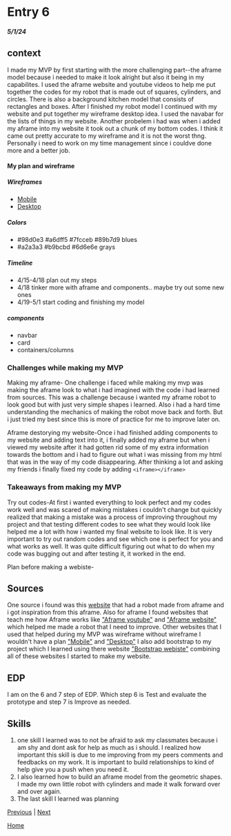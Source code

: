 # Entry 6
##### 5/1/24

## context
I made my MVP by first starting with the more challenging part--the aframe model because i needed to make it look alright but also it being in my capabilites. I used the aframe website and youtube videos to help me put together the codes for my robot that is made out of squares, cylinders, and circles. There is also a background kitchen model that consists of rectangles and boxes. After I finished my robot model I continued with my website and put together my wireframe desktop idea. I used the navabar for the lists of things in my website. Another probelem i had was when i added my aframe into my website it took out a chunk of my bottom codes. I think it came out pretty accurate to my wireframe and it is not the worst thng. Personally i need to work on my time management since i couldve done more and a better job. 

#### My plan and wireframe

##### Wireframes
* [Mobile](https://wireframe.cc/Xlfyih)
* [Desktop](https://wireframe.cc/PM3ikg)

##### Colors
* #98d0e3 #a6dff5 #7fcceb #89b7d9 blues
* #a2a3a3 #b9bcbd #6d6e6e grays

##### Timeline
* 4/15-4/18 plan out my steps
* 4/18 tinker more with aframe and components.. maybe try out some new ones
* 4/19-5/1 start coding and finishing my model

##### components
* navbar
* card
* containers/columns

### Challenges while making my MVP
Making my aframe- One challenge i faced while making my mvp was making the aframe look to what i had imagined with the code i had learned from sources. This was a challenge because i wanted my aframe robot to look good but with just very simple shapes i learned. Also i had a hard time understanding the mechanics of making the robot move back and forth. But i just tried my best since this is more of practice for me to improve later on.

Aframe destorying my website-Once i had finished adding components to my website and adding text into it, i finally added my aframe but when i viewed my website after it had gotten rid some of my extra information towards the bottom and i had to figure out what i was missing from my html that was in the way of my code disappearing. After thinking a lot and asking my friends i finally fixed my code by adding `<iframe></iframe>`


### Takeaways from making my MVP

Try out codes-At first i wanted everything to look perfect and my codes work well and was scared of making mistakes i couldn't change but quickly realized that making a mistake was a process of improving throughout my project and that testing different codes to see what they would look like helped me a lot with how i wanted my final website to look like. It is very important to try out random codes and see which one is perfect for you and what works as well. It was quite difficult figuring out what to do when my code was bugging out and after testing it, it worked in the end.

Plan before making a webiste-

  
## Sources
One source i found was this [website](https://www.8thwall.com/8thwall/animation-mixer-aframe/code/assets/robot.glb) that had a robot made from aframe and i got inspiration from this aframe. Also for aframe I found websites that teach me how Aframe works like ["Aframe youtube"](https://www.youtube.com/watch?v=K4LEMBjaV9E&list=PL8MkBHej75fJD-HveDzm4xKrciC5VfYuV&index=6) and ["Aframe website"](https://aframe.io/docs/1.5.0/introduction/javascript-events-dom-apis.html) which helped me made a robot that I need to improve. Other websites that I used that helped during my MVP was wireframe without wireframe I wouldn't have a plan ["Mobile"](https://wireframe.cc/Xlfyih) and ["Desktop"](https://wireframe.cc/PM3ikg) I also add bootstrap to my project which I learned using there website ["Bootstrap webiste"](https://getbootstrap.com/docs/5.3/getting-started/introduction/) combining all of these websites I started to make my website.


## EDP
I am on the 6 and 7 step of EDP. Which step 6 is Test and evaluate the prototype and step 7 is Improve as needed. 

## Skills
1. one skill I learned was to not be afraid to ask my classmates because i am shy and dont ask for help as much as i should. I realized how important this skill is due to me improving from my peers comments and feedbacks on my work. It is important to build relationships to kind of help give you a push when you need it.
2. I also learned how to build an aframe model from the geometric shapes. I made my own little robot with cylinders and made it walk forward over and over again.
3. The last skill I learned was planning 




[Previous](entry05.md) | [Next](entry07.md)

[Home](../README.md)
